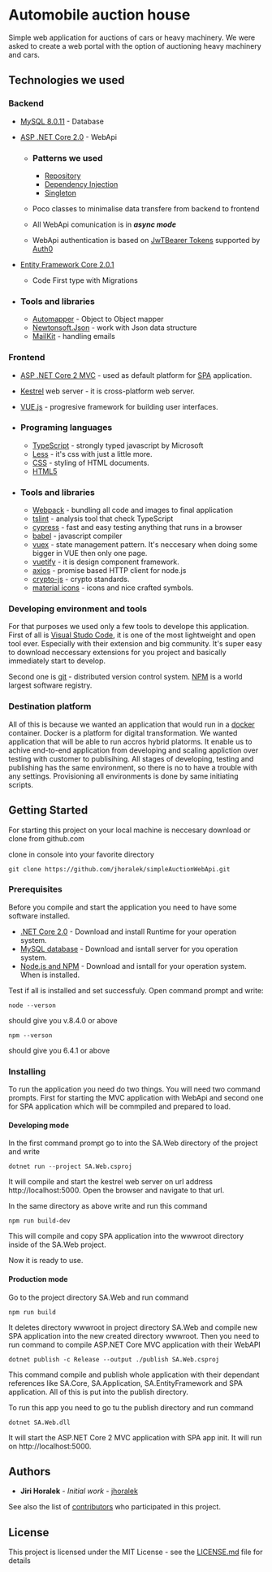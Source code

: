 # Automobile auction house

Simple web application for auctions of cars or heavy machinery.
We were asked to create a web portal with the option of auctioning heavy machinery and cars.

## Technologies we used

### Backend

- [MySQL 8.0.11](https://dev.mysql.com/doc/refman/8.0/en/) - Database

- [ASP .NET Core 2.0](https://docs.microsoft.com/en-us/aspnet/core/?view=aspnetcore-2.0) - WebApi

  - ### Patterns we used

    - [Repository](https://dotnettutorials.net/lesson/repository-design-pattern-csharp/)
    - [Dependency Injection](https://dotnettutorials.net/lesson/dependency-injection-design-pattern-csharp/)
    - [Singleton](https://dotnettutorials.net/lesson/singleton-design-pattern/)

  - Poco classes to minimalise data transfere from backend to frontend
  - All WebApi comunication is in **_async mode_**
  - WebApi authentication is based on [JwTBearer Tokens](https://jwt.io/introduction/) supported by [Auth0](https://auth0.com/docs/api-auth)

- [Entity Framework Core 2.0.1](https://www.entityframeworktutorial.net/efcore/install-entity-framework-core.aspx)

  - Code First type with Migrations

- ### Tools and libraries
  - [Automapper](http://docs.automapper.org/en/stable/Getting-started.html) - Object to Object mapper
  - [Newtonsoft.Json](https://www.newtonsoft.com/json) - work with Json data structure
  - [MailKit](https://www.nuget.org/packages/MailKit/) - handling emails

### Frontend

- [ASP .NET Core 2 MVC](https://docs.microsoft.com/en-us/aspnet/core/tutorials/first-mvc-app/start-mvc?view=aspnetcore-2.0&tabs=visual-studio) - used as default platform for [SPA](https://en.wikipedia.org/wiki/Single-page_application) application.
- [Kestrel](https://docs.microsoft.com/en-us/aspnet/core/fundamentals/servers/kestrel?view=aspnetcore-3.1) web server - it is cross-platform web server.
- [VUE.js](https://vuejs.org/v2/guide/) - progresive framework for building user interfaces.
- ### Programing languages

  - [TypeScript](https://www.typescriptlang.org/) - strongly typed javascript by Microsoft
  - [Less](http://lesscss.org/) - it's css with just a little more.
  - [CSS](https://www.w3schools.com/css/) - styling of HTML documents.
  - [HTML5](https://www.w3schools.com/html/html5_intro.asp)

- ### Tools and libraries
  - [Webpack](https://webpack.js.org/) - bundling all code and images to final application
  - [tslint](https://palantir.github.io/tslint/) - analysis tool that check TypeScript
  - [cypress](https://www.cypress.io/) - fast and easy testing anything that runs in a browser
  - [babel](https://babeljs.io/) - javascript compiler
  - [vuex](https://vuex.vuejs.org/) - state management pattern. It's neccesary when doing some bigger in VUE then only one page.
  - [vuetify](https://vuetifyjs.com/en/) - it is design component framework.
  - [axios](https://github.com/axios/axios) - promise based HTTP client for node.js
  - [crypto-js](https://www.npmjs.com/package/crypto-js) - crypto standards.
  - [material icons](https://material.io/resources/icons/?style=baseline) - icons and nice crafted symbols.

### Developing environment and tools

For that purposes we used only a few tools to develope this application. First of all is [Visual Studo Code](https://code.visualstudio.com/), it is one of the most lightweight and open tool ever. Especially with their extension and big community. It's super easy to download neccessary extensions for you project and basically immediately start to develop.

Second one is [git](https://git-scm.com/) - distributed version control system. [NPM](https://www.npmjs.com/) is a world largest software registry.

### Destination platform

All of this is because we wanted an application that would run in a [docker](https://www.docker.com/) container. Docker is a platform for digital transformation. We wanted application that will be able to run accros hybrid platorms. It enable us to achive end-to-end application from developing and scaling appliction over testing with customer to publisihing. All stages of developing, testing and publishing has the same environment, so there is no to have a trouble with any settings.
Provisioning all environments is done by same initiating scripts.

## Getting Started

For starting this project on your local machine is neccesary download or clone from github.com

clone in console into your favorite directory

```
git clone https://github.com/jhoralek/simpleAuctionWebApi.git
```

### Prerequisites

Before you compile and start the application you need to have some software installed.

- [.NET Core 2.0](https://dotnet.microsoft.com/download/dotnet-core/2.0) - Download and install Runtime for your operation system.
- [MySQL database](https://dev.mysql.com/downloads/mysql/) - Download and isntall server for you operation system.
- [Node.js and NPM](https://nodejs.org/en/download/) - Download and isntall for your operation system. When is installed.

Test if all is installed and set successfuly. Open command prompt and write:

```
node --verson
```

should give you v.8.4.0 or above

```
npm --verson
```

should give you 6.4.1 or above

### Installing

To run the application you need do two things.
You will need two command prompts. First for starting the MVC application with WebApi and second one for SPA application which will be commpiled and prepared to load.

#### Developing mode
In the first command prompt go to into the SA.Web directory of the project and write

```
dotnet run --project SA.Web.csproj
```

It will compile and start the kestrel web server on url address http://localhost:5000. Open the browser and navigate to that url.

In the same directory as above write and run this command

```
npm run build-dev
```

This will compile and copy SPA application into the wwwroot directory inside of the SA.Web project.

Now it is ready to use.

#### Production mode

Go to the project directory SA.Web and run command

```
npm run build
```

It deletes directory wwwroot in project directory SA.Web and compile new SPA application into the new created directory wwwroot.
Then you need to run command to compile ASP.NET Core MVC application with their WebAPI

```
dotnet publish -c Release --output ./publish SA.Web.csproj
```

This command compile and publish whole application with their dependant references like SA.Core, SA.Application, SA.EntityFramework and SPA application. All of this is put into the publish directory.

To run this app you need to go tu the publish directory and run command

```
dotnet SA.Web.dll
```

It will start the ASP.NET Core 2 MVC application with SPA app init. It will run on http://localhost:5000.

## Authors

- **Jiri Horalek** - _Initial work_ - [jhoralek](https://github.com/jhoralek)

See also the list of [contributors](https://github.com/jhoralek/simpleAuctionWebApi/graphs/contributors) who participated in this project.

## License

This project is licensed under the MIT License - see the [LICENSE.md](LICENSE.md) file for details
